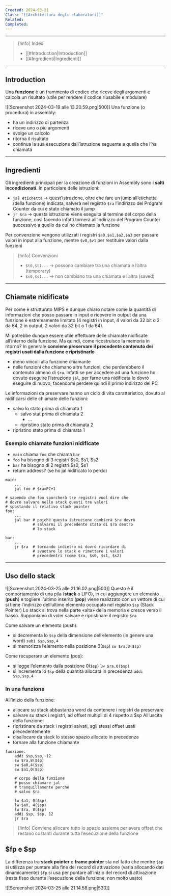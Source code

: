 ```yaml
---
Created: 2024-03-21
Class: "[[Architettura degli elaboratori]]"
Related: 
Completed:
---
```

---
>[!info] Index
>- [[#Introduction|Introduction]]
>- [[#Ingredienti|Ingredienti]]

---
## Introduction
Una **funzione** è un frammento di codice che riceve degli argomenti e calcola un risultato (utile per rendere il codice riusabile e modulare)

![[Screenshot 2024-03-19 alle 13.20.59.png|500]]
Una funzione (o procedura) in assembly:
- ha un indirizzo di partenza
- riceve uno o più argomenti
- svolge un calcolo
- ritorna il risultato
- continua la sua esecuzione dall’istruzione seguente a quella che l’ha chiamata

---
## Ingredienti
Gli ingredienti principali per la creazione di funzioni in Assembly sono i **salti incondizionati**. In particolare delle istruzioni:
- `jal etichetta` → quest’istruzione, oltre che fare un jump all’etichetta (della funzione) indicata, salverà nel registro `$ra` l’indirizzo del Program Counter da cui è stato chiamato il jump
- `jr $ra` → questa istruzione viene eseguita al termine del corpo della funzione, così facendo infatti tornerà all’indirizzo del Program Counter successivo a quello da cui ho chiamato la funzione

Per convenzione vengono utilizzati i registri `$a0,$a1,$a2,$a3` per passare valori in input alla funzione, mentre `$v0,$v1` per restituire valori dalla funzioni

>[!info] Convenzioni
>- `$t0,$t1...` → possono cambiare tra una chiamata e l’altra (temporary)
>- `$s0,$s1...` → non cambiano tra una chiamata e l’altra (saved) 

---
## Chiamate nidificate
Per come è strutturato MIPS è dunque chiaro notare come la quantità di informazioni che posso passare in input e ricevere in output da una funzione è estremamente limitato (4 registri in input, 4 valori da 32 bit o 2 da 64, 2 in output, 2 valori da 32 bit o 1 da 64).

Mi potrebbe dunque essere utile effettuare delle chiamate nidificate all’interno della funzione. Ma quindi, come ricostruisco la memoria in ritorno?
In generale **conviene preservare il precedente contenuto dei registri usati dalla funzione e ripristinarlo**
- meno vincoli alla funzione chiamante
- nelle funzioni che chiamano altre funzioni, che perderebbero il contenuto almeno di `$ra`. Infatti se per accedere ad una funzione ho dovuto eseguire l’istruzione `jal`, per farne una nidificata lo dovrò eseguire di nuovo, facendomi perdere quindi il primo indirizzo del PC

Le informazioni da preservare hanno un ciclo di vita caratteristico, dovuto al nidificarsi delle chiamate delle funzioni:
- salvo lo stato prima di chiamata 1
	- salvo stat prima di chiamata 2
		- …
	- ripristino stato prima di chiamata 2
- ripristino stato prima di chiamata 1

### Esempio chiamate funzioni nidificate
- `main` chiama `foo` che chiama `bar`
- `foo` ha bisogno di 3 registri $s0, $s1, $s2
- `bar` ha bisogno di 2 registri $s0, $s1
- return address? (se ho jal nidificato lo perdo)

```arm-asm
main:
	...
	jal foo # $ra=PC+1

# sapendo che foo sporcherà tre registri vuol dire che
# dovrò salvare nello stack questi tre valori
# spostando il relativo stack pointer
foo:
	...
	jal bar # poiché questa istruzione cambierà $ra dovrò
			# salvarmi il precedente stato di $ra dentro
			# lo stack

bar:
	...
	jr $ra  # tornando indietro mi dovrò ricordare di 
			# svuotare lo stack e rimettere i valori 
			# precedentri (come $ra, $s0, $s1, $s2)
```

---
## Uso dello stack
![[Screenshot 2024-03-25 alle 21.16.02.png|500]]
Questo è il comportamento di una pila (**stack** o LIFO), in cui aggiungere un elemento (**push**) e togliere l’ultimo inserito (**pop**) viene realizzato con un vettore di cui si tiene l’indirizzo dell’ultimo elemento occupato nel registro `$sp` (Stack Pointer)
Lo stack si trova nella parte «alta» della memoria e cresce verso il basso. Supponiamo di voler salvare e ripristinare il registro `$ra`

Come salvare un elemento (push):
- si decrementa lo `$sp` della dimensione dell’elemento (in genere una word)
	`subi $sp,$sp,4`
- si memorizza l’elemento nella posizione 0(`$sp`)
	`sw $ra,0($sp)`

Come recuperare un elemento (pop):
- si legge l’elemento dalla posizione 0(`$sp`)
	`lw $ra,0($sp)`
- si incrementa lo `$sp` della quantità allocata in precedenza
	`addi $sp,$sp,4`

### In una funzione
All’inizio della funzione:
- allocare su stack abbastanza word da contenere i registri da preservare
- salvare su stack i registri, ad offset multipli di 4 rispetto a $sp
All’uscita della funzione:
- ripristinare da stack i registri salvati, agli stessi offset usati precedentemente
- disallocare da stack lo stesso spazio allocato in precedenza
- tornare alla funzione chiamante

```arm-asm
funzione:
	addi $sp,$sp,-12
	sw $ra,8($sp)
	sw $a0,4($sp)
	sw $a1,0($sp)
	
	# corpo della funzione
	# posso chiamare jal
	# tranquillamente perché
	# salvo $ra
	
	lw $a1, 0($sp)
	lw $a0, 4($sp)
	lw $ra, 8($sp)
	addi $sp, $sp, 12
	jr $ra
```

> [!info]
> Conviene allocare tutto lo spazio assieme per avere offset che restano costanti durante tutta l’esecuzione della funzione

## $fp e $sp
La differenza tra **stack pointer** e **frame pointer** sta nel fatto che mentre `$sp` si utilizza per puntare alla fine del record di attivazione (varia allocando dati dinamicamente) `$fp` si usa per puntare all’inizio del record di attivazione (resta fisso durante l’esecuzione della funzione, non molto usato)

![[Screenshot 2024-03-25 alle 21.14.58.png|530]]


